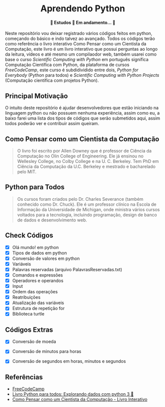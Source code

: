 <h1 align="center">Aprendendo Python</h1>

<h4 align="center"> 
	📖  Estudos 🐍 Em andamento...  📖
</h4>


Neste repositório vou deixar registrado vários códigos feitos em python, começando do básico e indo talvez ao avançado. Todos os códigos terão como referência o livro interativo Como Pensar como um Cientista da Computação, este livro é um livro interativo que possui perguntas ao longo da leitura, vídeos e até mesmo um compilaodor web, também usarei como base o curso _Scientific Computing with Python_ em português significa Computação Científica com Python, da plataforma de cursos _FreeCodeCamp_, este curso é subdidividido entre dois, _Python for Everybody_ (Python para todos) e _Scientific Computing with Python Projects_ (Computação científica com projetos Python).

## Principal Motivação

O intuito deste repositório é ajudar desenvolvedores que estão iniciando na linguagem python ou não possuem nenhuma experiência, assim como eu, a baixo farei uma lista dos tipos de códigos que serão submetidos aqui, assim todos poderão ver e contribuir assim queiram.

## Como Pensar como um Cientista da Computação

>O livro foi escrito por Allen Downey que é professor de Ciência da Computação no Olin College of Engineering. Ele já ensinou no Wellesley College, no Colby College e na U. C. Berkeley. Tem PhD em Ciência da Computação da U.C. Berkeley e mestrado e bacharelado pelo MIT.

## Python para Todos

>Os cursos foram criados pelo Dr. Charles Severance (também conhecido como Dr. Chuck). Ele é um professor clínico na Escola de Informação da Universidade de Michigan, onde ministra vários cursos voltados para a tecnologia, incluindo programação, design de banco de dados e desenvolvimento web.

## Check Códigos
- [x] Olá mundo! em python
- [x] Tipos de dados em python
- [x] Conversão de valores em python
- [x] Variáveis
- [x] Palavras reservadas (arquivo PalavrasReservadas.txt)
- [x] Comandos e expressões
- [x] Operadores e operandos
- [x] Input
- [x] Ordem das operações
- [x] Reatribuições
- [x] Atualização das variáveis
- [x] Estrutura de repetição for
- [x] Biblioteca turtle

## Códigos Extras
- [x] Conversão de moeda
- [x] Conversão de  minutos para horas
- [x] Conversão de segundos em horas, minutos e segundos


## Referências 
* [FreeCodeCamp](https://www.freecodecamp.org/learn)
* [Livro Python para todos: Explorando dados com python 3 🐍](https://www.py4e.com/book.php)
* [Como Pensar como um Cientista da Computação - Livro Interativo](https://panda.ime.usp.br/pensepy/static/pensepy/index.html)
